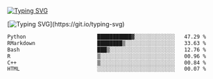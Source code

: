 [![Typing SVG](https://readme-typing-svg.demolab.com?font=Fira+Code&duration=1&pause=1000&center=true&vCenter=true&width=435&lines=Ivy+Streeter)](https://git.io/typing-svg)

[![Typing SVG](https://readme-typing-svg.demolab.com?font=Fira+Code&pause=1000&center=true&width=435&lines=Hello%2C+nice+to+meet+you!;I+am+a+researcher+in+biotech.;I+am+interested+in+bioinformatics.;I+am+self-taught+and+love+learning.;Feel+free+to+reach+out!)](https://git.io/typing-svg)
<!--START_SECTION:waka-->

```txt
Python                       ███████████▓░░░░░░░░░░░░░   47.29 %
RMarkdown                    ████████▒░░░░░░░░░░░░░░░░   33.63 %
Bash                         ███▒░░░░░░░░░░░░░░░░░░░░░   12.76 %
R                            ▒░░░░░░░░░░░░░░░░░░░░░░░░   00.96 %
C++                          ▒░░░░░░░░░░░░░░░░░░░░░░░░   00.84 %
HTML                         ░░░░░░░░░░░░░░░░░░░░░░░░░   00.07 %
```

<!--END_SECTION:waka-->
